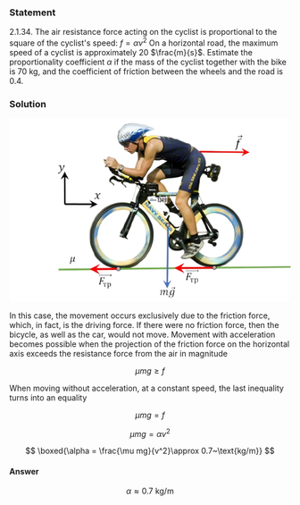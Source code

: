 ###  Statement

$2.1.34.$ The air resistance force acting on the cyclist is proportional to the square of the cyclist's speed: $f = \alpha v^2$ On a horizontal road, the maximum speed of a cyclist is approximately $20$ $\frac{m}{s}$. Estimate the proportionality coefficient $\alpha$ if the mass of the cyclist together with the bike is $70$ kg, and the coefficient of friction between the wheels and the road is $0.4$.

### Solution

![ Forces acting on the cyclist |621x402, 59%](../../img/2.1.34/sol.png)

In this case, the movement occurs exclusively due to the friction force, which, in fact, is the driving force. If there were no friction force, then the bicycle, as well as the car, would not move. Movement with acceleration becomes possible when the projection of the friction force on the horizontal axis exceeds the resistance force from the air in magnitude

$$
\mu mg \geq f
$$

When moving without acceleration, at a constant speed, the last inequality turns into an equality

$$
\mu mg = f
$$

$$
\mu mg = \alpha v^2
$$

$$
\boxed{\alpha = \frac{\mu mg}{v^2}\approx 0.7~\text{kg/m}}
$$

#### Answer

$$
\alpha\approx 0.7~\text{kg/m}
$$